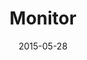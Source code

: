---
title: Monitor
description: I designed the main website and icon set for the movie called Monitor.
client: RAI
roles:
  - User Interface
  - Interaction Design
date: 2015-05-28
finished: true
permalink: false
thumbnail: src/static/work/rai-monitor.jpg
---